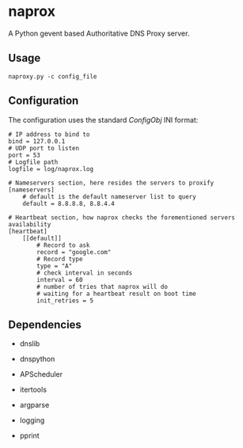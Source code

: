 # naprox
A Python gevent based Authoritative DNS Proxy server.

## Usage

```
naproxy.py -c config_file
```

## Configuration
The configuration uses the standard _ConfigObj_ INI format:

```
# IP address to bind to
bind = 127.0.0.1
# UDP port to listen
port = 53
# Logfile path
logfile = log/naprox.log

# Nameservers section, here resides the servers to proxify
[nameservers]
    # default is the default nameserver list to query
    default = 8.8.8.8, 8.8.4.4

# Heartbeat section, how naprox checks the forementioned servers availability
[heartbeat]
    [[default]]
        # Record to ask
        record = "google.com"
        # Record type
        type = "A"
        # check interval in seconds
        interval = 60
        # number of tries that naprox will do
        # waiting for a heartbeat result on boot time
        init_retries = 5
```

## Dependencies
- dnslib
- dnspython
- APScheduler

- itertools
- argparse
- logging
- pprint  
